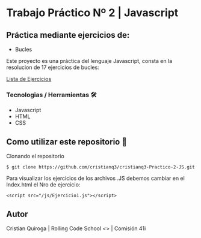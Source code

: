 # Trabajo Práctico Nº 2 | Javascript

## Práctica mediante ejercicios de:

- Bucles


Este proyecto es una práctica del lenguaje Javascript, consta en la resolucion de 17 ejercicios de bucles:

[Lista de Ejercicios](https://docs.google.com/document/d/1ySv1jekuNFCjC7UR61j8n7UV7ZiqOyteX4Hni2K_aQM/edit)

### Tecnologias / Herramientas 🛠

- Javascript
- HTML
- CSS

## Como utilizar este repositorio 🎫

Clonando el repositorio

`$ git clone https://github.com/cristianq3/cristianq3-Practico-2-JS.git`

Para visualizar los ejercicios de los archivos .JS debemos cambiar en el Index.html el Nro de ejercicio:

`<script src="/js/Ejercicio1.js"></script>`

## Autor

Cristian Quiroga | Rolling Code School <> | Comisión 41i
